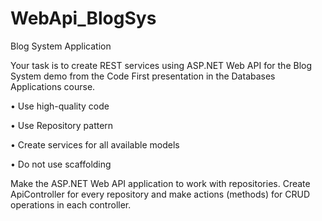 # WebApi_BlogSys
Blog System Application

Your task is to create REST services using ASP.NET Web API for the Blog System demo from the Code First presentation in the Databases Applications course.

•	Use high-quality code

•	Use Repository pattern

•	Create services for all available models

•	Do not use scaffolding

Make the ASP.NET Web API application to work with repositories. Create ApiController for every repository and make actions (methods) for CRUD operations in each controller.
